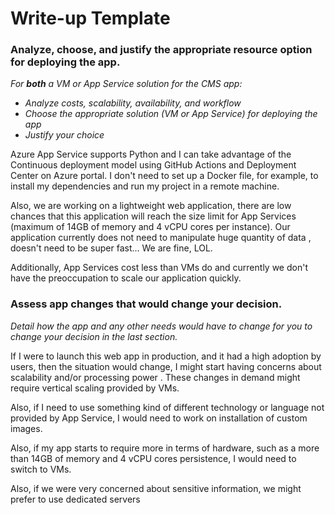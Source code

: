 # Write-up Template

### Analyze, choose, and justify the appropriate resource option for deploying the app.

*For **both** a VM or App Service solution for the CMS app:*
- *Analyze costs, scalability, availability, and workflow*
- *Choose the appropriate solution (VM or App Service) for deploying the app*
- *Justify your choice*

Azure App Service supports Python and I can take advantage of the Continuous deployment model using
GitHub Actions and Deployment Center on Azure portal. I don't need to set up a Docker file, for
example, to install my dependencies and run my project in a remote machine.

Also, we are working on a lightweight web application, there are low chances that this
application will reach the size limit for App Services (maximum of 14GB of memory and 4 vCPU
cores  per instance). Our application currently does not need to manipulate huge quantity of data
, doesn't need to be super fast... We are fine, LOL.

Additionally, App Services cost less than VMs do and currently we don't have the preoccupation to
scale our application quickly.

### Assess app changes that would change your decision.

*Detail how the app and any other needs would have to change for you to change your decision in
the last section.* 

If I were to launch this web app in production, and it had a high adoption by users, then the
situation would change, I might start having concerns about scalability and/or processing power
. These changes in demand might require vertical scaling provided by VMs.
 
Also, if I need to use something kind of different technology or language not provided by App
 Service, I would need to work on installation of custom images.

Also, if my app starts to require more in terms of hardware, such as a more than 14GB of memory
and 4 vCPU cores persistence, I would need to switch to VMs.

Also, if we were very concerned about sensitive information, we might prefer to use dedicated
servers